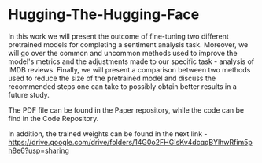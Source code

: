 # Hugging-The-Hugging-Face

In this work we will present the outcome of fine-tuning two different pretrained models for completing a sentiment analysis task. Moreover, we will go over the common and uncommon methods used to improve the model's metrics and the adjustments made to our specific task - analysis of IMDB reviews. Finally, we will present a comparison between two methods used to reduce the size of the pretrained model and discuss the recommended steps one can take to possibly obtain better results in a future study. 

The PDF file can be found in the Paper repository, while the code can be find in the Code Repository.

In addition, the trained weights can be found in the next link - https://drive.google.com/drive/folders/14G0o2FHGIsKv4dcqqBYlhwRfim5ph8e6?usp=sharing
